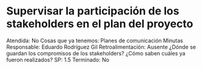 # Supervisar la participación de los stakeholders en el plan del proyecto

Atendida: No
Cosas que ya tenemos: Planes de comunicación
Minutas
Responsable: Eduardo Rodríguez Gil
Retroalimentación: Ausente
¿Dónde se guardan los 
compromisos de los stakeholders?
¿Cómo saben cuáles ya fueron realizados?
SP: 1.5
Terminado: No